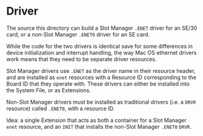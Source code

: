 # Driver

The source this directory can build a Slot Manager `.ENET` driver for an SE/30
card, or a non-Slot Manager `.ENET0` driver for an SE card.

While the code for the two drivers is identical save for some differences in
device initialization and interrupt handling, the way Mac OS ethernet drivers
work means that they need to be separate driver resources.

Slot Manager drivers use `.ENET` as the driver name in their resource header,
and are installed as `enet` resources with a Resource ID corresponding to the
Board ID that they operate with. These drivers can either be installed into the
System File, or as Extensions.

Non-Slot Manager drivers must be installed as traditional drivers (i.e. a `DRVR`
resource) called `.ENET0`, with a resource ID.

Idea: a single Extension that acts as both a container for a Slot Manager `enet`
resource, and an `INIT` that installs the non-Slot Manager `.ENET0` `DRVR`.
